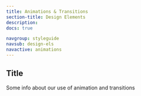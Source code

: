```yaml
---
title: Animations & Transitions
section-title: Design Elements
description:
docs: true

navgroup: styleguide
navsub: design-els
navactive: animations
---
```


## Title

Some info about our use of animation and transitions
